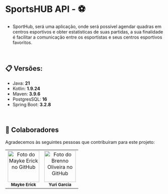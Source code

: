# SportsHUB API - ⚽
* SportHub, será uma aplicação, onde será possível agendar
  quadras em centros esportivos e obter estatísticas de suas partidas, a
  sua finalidade é facilitar a comunicação entre os esportistas e seus
  centros esportivos favoritos.

<br>

## 📋 Versões:
- Java: **21**
- Kotlin: **1.9.24**
- Maven: **3.9.6**
- PostgresSQL: **16**
- Spring Boot: **3.2.8**

<br>

## 🤝 Colaboradores

Agradecemos às seguintes pessoas que contribuíram para este projeto:

<table>
  <tr>
    <td align="center">
      <a href="#">
        <a href="https://github.com/MaykeESA">
          <img src="https://avatars.githubusercontent.com/u/81484737?v=4" width="100px;" alt="Foto do Mayke Erick no GitHub"/><br>
        </a>
        <sub>
          <b>Mayke Erick</b>
        </sub>
      </a>
    </td>
    <td align="center">
      <a href="#">
        <a href="https://github.com/YuriGarciaRibeiro">
          <img src="https://avatars.githubusercontent.com/u/81641949?v=4" width="100px;" alt="Foto do Brenno Oliveira no GitHub"/><br>
        </a>
        <sub>
          <b>Yuri Garcia</b>
        </sub>
      </a>
  </tr>
</table>
